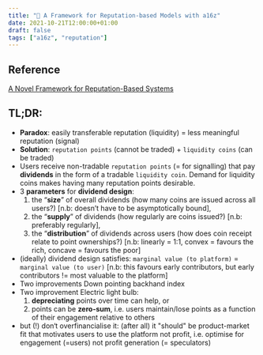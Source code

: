 ```yaml
---
title: "🧵 A Framework for Reputation-based Models with a16z"
date: 2021-10-21T12:00:00+01:00
draft: false
tags: ["a16z", "reputation"]
---
```


## Reference

[A Novel Framework for Reputation-Based Systems](https://future.a16z.com/reputation-based-systems/)

## TL;DR:

- **Paradox**: easily transferable reputation (liquidity) = less meaningful reputation (signal)
- **Solution**: `reputation points` (cannot be traded) + `liquidity coins` (can be traded)
- Users receive non-tradable `reputation points` (= for signalling) that pay **dividends** in the form of a tradable `liquidity coin`. Demand for liquidity coins makes having many reputation points desirable.
- 3 **parameters** for **dividend design**:
    1. the “**size**” of overall dividends (how many coins are issued across all users?) [n.b: doesn’t have to be asymptotically bound],
    2. the “**supply**” of dividends (how regularly are coins issued?) [n.b: preferably regularly],
    3. the “**distribution**” of dividends across users (how does coin receipt relate to point ownerships?) [n.b: linearly = 1:1, convex = favours the rich, concave = favours the poor]
- (ideally) dividend design satisfies: `marginal value (to platform)` = `marginal value (to user)` [n.b: this favours early contributors, but early contributors != most valuable to the platform]
- Two improvements Down pointing backhand index
- Two improvement Electric light bulb:
    1. **depreciating** points over time can help, or
    2. points can be **zero-sum**, i.e. users maintain/lose points as a function of their engagement relative to others
- but (!) don‘t overfinancialise it: (after all) it "should" be product-market fit that motivates users to use the platform not profit, i.e. optimise for engagement (=users) not profit generation (= speculators)
